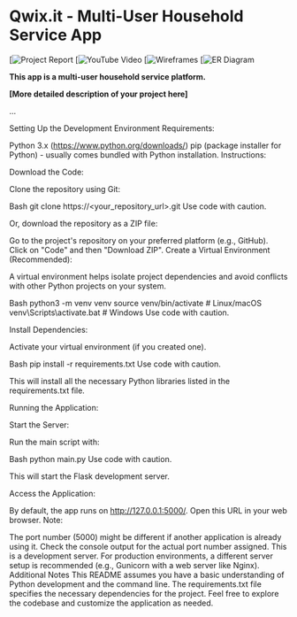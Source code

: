 
# Qwix.it - Multi-User Household Service App

[![Project Report](https://drive.google.com/file/d/13dBJa5dTYcx_QbIBZ-ltoKqTy1gkvSyM/view?usp=drive_link)
[![YouTube Video]()
[![Wireframes](https://drive.google.com/file/d/1-vAL9DPS098npn7_ueK7RJrd9t81KhXq/view?usp=drive_link)
[![ER Diagram](https://drive.google.com/file/d/12yD2KjGC5nywPD2Wh0VQZg7CdiH9ez5w/view?usp=drive_link)

**This app is a multi-user household service platform.**

**[More detailed description of your project here]**

...

Setting Up the Development Environment
Requirements:

Python 3.x (https://www.python.org/downloads/)
pip (package installer for Python) - usually comes bundled with Python installation.
Instructions:

Download the Code:

Clone the repository using Git:

Bash
git clone https://<your_repository_url>.git
Use code with caution.

Or, download the repository as a ZIP file:

Go to the project's repository on your preferred platform (e.g., GitHub).
Click on "Code" and then "Download ZIP".
Create a Virtual Environment (Recommended):

A virtual environment helps isolate project dependencies and avoid conflicts with other Python projects on your system.

Bash
python3 -m venv venv
source venv/bin/activate  # Linux/macOS
venv\Scripts\activate.bat  # Windows
Use code with caution.

Install Dependencies:

Activate your virtual environment (if you created one).

Bash
pip install -r requirements.txt
Use code with caution.

This will install all the necessary Python libraries listed in the requirements.txt file.

Running the Application:

Start the Server:

Run the main script with:

Bash
python main.py
Use code with caution.

This will start the Flask development server.

Access the Application:

By default, the app runs on http://127.0.0.1:5000/. Open this URL in your web browser.
Note:

The port number (5000) might be different if another application is already using it. Check the console output for the actual port number assigned.
This is a development server. For production environments, a different server setup is recommended (e.g., Gunicorn with a web server like Nginx).
Additional Notes
This README assumes you have a basic understanding of Python development and the command line.
The requirements.txt file specifies the necessary dependencies for the project.
Feel free to explore the codebase and customize the application as needed.
